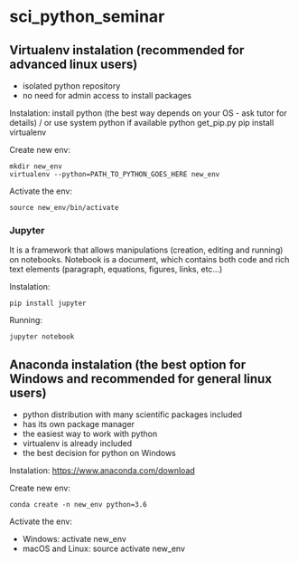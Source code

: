 # sci_python_seminar

## Virtualenv instalation (recommended for advanced linux users)

* isolated python repository
* no need for admin access to install packages

Instalation:
    install python (the best way depends on your OS - ask tutor for details) / or use system python if available
    python get_pip.py
    pip install virtualenv

Create new env:

    mkdir new_env
    virtualenv --python=PATH_TO_PYTHON_GOES_HERE new_env
    
Activate the env:

    source new_env/bin/activate
    
### Jupyter

It is a framework that allows manipulations (creation, editing and running) on notebooks.
Notebook is a document, which contains both code and rich text elements (paragraph, equations, figures, links, etc...)

Instalation:
   
    pip install jupyter
    
Running:
    
    jupyter notebook
    
## Anaconda instalation (the best option for Windows and recommended for general linux users)

* python distribution with many scientific packages included
* has its own package manager
* the easiest way to work with python
* virtualenv is already included
* the best decision for python on Windows

Instalation: https://www.anaconda.com/download

Create new env:

    conda create -n new_env python=3.6
    
Activate the env:
* Windows: activate new_env
* macOS and Linux: source activate new_env